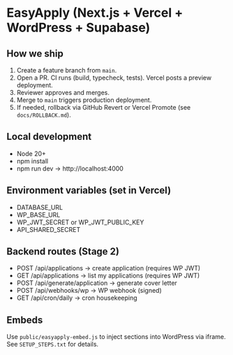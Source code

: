 # EasyApply (Next.js + Vercel + WordPress + Supabase)

## How we ship

1. Create a feature branch from `main`.
2. Open a PR. CI runs (build, typecheck, tests). Vercel posts a preview deployment.
3. Reviewer approves and merges.
4. Merge to `main` triggers production deployment.
5. If needed, rollback via GitHub Revert or Vercel Promote (see `docs/ROLLBACK.md`).

## Local development

- Node 20+
- npm install
- npm run dev → http://localhost:4000

## Environment variables (set in Vercel)

- DATABASE_URL
- WP_BASE_URL
- WP_JWT_SECRET or WP_JWT_PUBLIC_KEY
- API_SHARED_SECRET

## Backend routes (Stage 2)

- POST /api/applications → create application (requires WP JWT)
- GET /api/applications → list my applications (requires WP JWT)
- POST /api/generate/application → generate cover letter
- POST /api/webhooks/wp → WP webhook (signed)
- GET /api/cron/daily → cron housekeeping

## Embeds

Use `public/easyapply-embed.js` to inject sections into WordPress via iframe. See `SETUP_STEPS.txt` for details.
